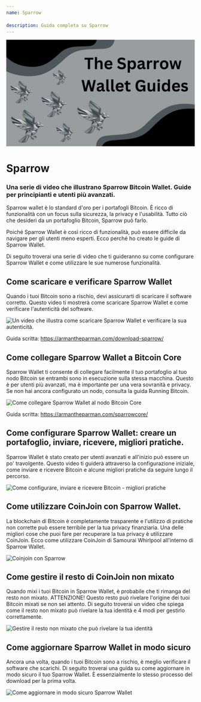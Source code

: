 ```yaml
---
name: Sparrow

description: Guida completa su Sparrow
---
```


![cover](assets/cover.jpeg)

# Sparrow

### Una serie di video che illustrano Sparrow Bitcoin Wallet. Guide per principianti e utenti più avanzati.

Sparrow wallet è lo standard d'oro per i portafogli Bitcoin. È ricco di funzionalità con un focus sulla sicurezza, la privacy e l'usabilità. Tutto ciò che desideri da un portafoglio Bitcoin, Sparrow può farlo.

Poiché Sparrow Wallet è così ricco di funzionalità, può essere difficile da navigare per gli utenti meno esperti. Ecco perché ho creato le guide di Sparrow Wallet.

Di seguito troverai una serie di video che ti guideranno su come configurare Sparrow Wallet e come utilizzare le sue numerose funzionalità.

## Come scaricare e verificare Sparrow Wallet

Quando i tuoi Bitcoin sono a rischio, devi assicurarti di scaricare il software corretto. Questo video ti mostrerà come scaricare Sparrow Wallet e come verificare l'autenticità del software.

![Un video che illustra come scaricare Sparrow Wallet e verificare la sua autenticità.](https://www.youtube.com/watch?v=MyDMvjGFdDE)

Guida scritta: https://armantheparman.com/download-sparrow/

## Come collegare Sparrow Wallet a Bitcoin Core

Sparrow Wallet ti consente di collegare facilmente il tuo portafoglio al tuo nodo Bitcoin se entrambi sono in esecuzione sulla stessa macchina. Questo è per utenti più avanzati, ma è importante per una vera sovranità e privacy. Se non hai ancora configurato un nodo, consulta la guida Running Bitcoin.

![Come collegare Sparrow Wallet al nodo Bitcoin Core](https://www.youtube.com/watch?v=9Aw6OAXxE_Y)

Guida scritta: https://armantheparman.com/sparrowcore/

## Come configurare Sparrow Wallet: creare un portafoglio, inviare, ricevere, migliori pratiche.

Sparrow Wallet è stato creato per utenti avanzati e all'inizio può essere un po' travolgente. Questo video ti guiderà attraverso la configurazione iniziale, come inviare e ricevere Bitcoin e alcune migliori pratiche da seguire lungo il percorso.

![Come configurare, inviare e ricevere Bitcoin - migliori pratiche](https://youtu.be/7QCKSPIq0Ac)

## Come utilizzare CoinJoin con Sparrow Wallet.

La blockchain di Bitcoin è completamente trasparente e l'utilizzo di pratiche non corrette può essere terribile per la tua privacy finanziaria. Una delle migliori cose che puoi fare per recuperare la tua privacy è utilizzare CoinJoin. Ecco come utilizzare CoinJoin di Samourai Whirlpool all'interno di Sparrow Wallet.

![Coinjoin con Sparrow](https://youtu.be/p24SxLI1ews)

## Come gestire il resto di CoinJoin non mixato

Quando mixi i tuoi Bitcoin in Sparrow Wallet, è probabile che ti rimanga del resto non mixato. ATTENZIONE! Questo resto può rivelare l'origine dei tuoi Bitcoin mixati se non sei attento. Di seguito troverai un video che spiega come il resto non mixato può rivelare la tua identità e 4 modi per gestirlo correttamente.

![Gestire il resto non mixato che può rivelare la tua identità](https://youtu.be/dnzZtgNQS0g)

## Come aggiornare Sparrow Wallet in modo sicuro

Ancora una volta, quando i tuoi Bitcoin sono a rischio, è meglio verificare il software che scarichi. Di seguito troverai una guida su come aggiornare in modo sicuro il tuo Sparrow Wallet. È essenzialmente lo stesso processo del download per la prima volta.

![Come aggiornare in modo sicuro Sparrow Wallet](https://youtu.be/IThaolnDgSo)
